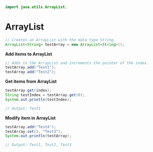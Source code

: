 
```java
import java.utils.ArrayList;
```

# **ArrayList**
```java
// Creates an ArrayList with the data type String.
ArrayList<String> testArray = new ArrayList<String>();
```


**Add items to ArrayList**
```java
// Adds to the ArrayList and increments the pointer of the index.
testArray.add("Test1");
testArray.add("Test2");
```


**Get items from ArrayList**
```java
testArray.get(index);
String testIndex = testArray.get(0);
System.out.println(testIndex);

// Output: Test1
```


**Modify item in ArrayList**
```java
testArray.add("Test4");
testArray.set(2, "Test3");
System.out.println(testArray);

// Output: Test1, Test2, Test3
```

